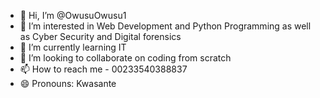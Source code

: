 - 👋 Hi, I’m @OwusuOwusu1
- 👀 I’m interested in Web Development and Python Programming as well as Cyber Security and Digital forensics
- 🌱 I’m currently learning IT
- 💞️ I’m looking to collaborate on coding from scratch
- 📫 How to reach me - 00233540388837  
- 😄 Pronouns: Kwasante
  

<!---
OwusuOwusu1/OwusuOwusu1 is a ✨ special ✨ repository because its `README.md` (this file) appears on your GitHub profile.
You can click the Preview link to take a look at your changes.
--->
